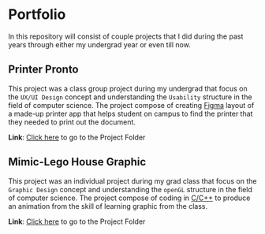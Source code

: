 # Portfolio
In this repository will consist of couple projects that I did during the past years through either my undergrad year or even till now.

## Printer Pronto
This project was a class group project during my undergrad that focus on the `UX/UI Design` concept and understanding the `Usability` structure in the field of computer science. The project compose of creating <ins>Figma</ins> layout of a made-up printer app that helps student on campus to find the printer that they needed to print out the document.

**Link**: [Click here](https://github.com/tulam45/Portfolio/tree/main/Printer%20Pronto) to go to the Project Folder


## Mimic-Lego House Graphic
This project was an individual project during my grad class that focus on the `Graphic Design` concept and understanding the `openGL` structure in the field of computer science. The project compose of coding in <ins>C/C++</ins> to produce an animation from the skill of learning graphic from the class.

**Link**: [Click here](https://github.com/tulam45/Portfolio/tree/main/Mimic-Lego%20House%20Graphic) to go to the Project Folder
